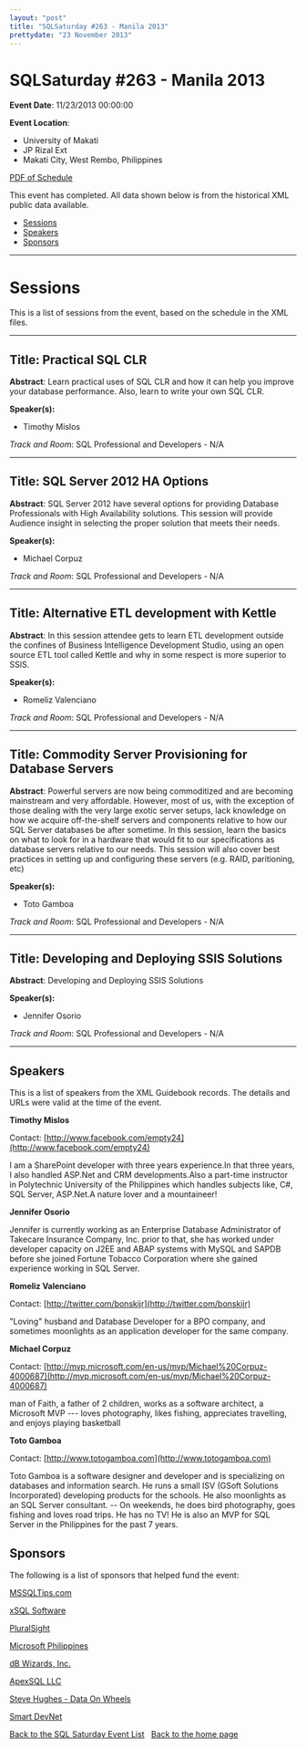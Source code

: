 ```yaml
---
layout: "post" 
title: "SQLSaturday #263 - Manila 2013" 
prettydate: "23 November 2013" 
---
```

# SQLSaturday #263 - Manila 2013
 
**Event Date**: 11/23/2013 00:00:00
 
**Event Location**:
- University of Makati
- JP Rizal Ext
- Makati City, West Rembo, Philippines
 
<a href="/PDF/0263.pdf">PDF of Schedule</a>
 
This event has completed. All data shown below is from the historical XML public data available.
<ul>
   <li><a href="#sessions">Sessions</a></li>
   <li><a href="#speakers">Speakers</a></li>
   <li><a href="#sponsors">Sponsors</a></li>
</ul>
 
 
----------------------------------------------------------------------------------- 
 
# <a name="sessions"></a>Sessions
This is a list of sessions from the event, based on the schedule in the XML files.
 
----------------------------------------------------------------------------------- 
 
## Title: Practical SQL CLR
 
**Abstract**:
Learn practical uses of SQL CLR and how it can help you improve your database performance. Also, learn to write your own SQL CLR.
 
**Speaker(s):**
- Timothy Mislos
 
*Track and Room*: SQL Professional and Developers - N/A
 
----------------------------------------------------------------------------------- 
 
 
## Title: SQL Server 2012 HA Options
 
**Abstract**:
SQL Server 2012 have several options for providing Database Professionals with High Availability solutions. This session will provide Audience insight in selecting the proper solution that meets their needs.
 
**Speaker(s):**
- Michael Corpuz
 
*Track and Room*: SQL Professional and Developers - N/A
 
----------------------------------------------------------------------------------- 
 
 
## Title: Alternative ETL development with Kettle
 
**Abstract**:
In this session attendee gets to learn ETL development outside the confines of Business Intelligence Development Studio, using an open source ETL tool called Kettle and why in some respect is more superior to SSIS. 
 
**Speaker(s):**
- Romeliz Valenciano
 
*Track and Room*: SQL Professional and Developers - N/A
 
----------------------------------------------------------------------------------- 
 
 
## Title: Commodity Server Provisioning for Database Servers
 
**Abstract**:
Powerful servers are now being commoditized and are becoming mainstream and very affordable. However, most of us, with the exception of  those dealing with the very large exotic server setups, lack knowledge on how we acquire off-the-shelf servers and components relative to how our SQL Server databases be after sometime. In this session, learn the basics on what to look for in a hardware that would fit to our specifications as database servers relative to our needs. This session will also cover best practices in setting up and configuring these servers (e.g. RAID, paritioning, etc)
 
**Speaker(s):**
- Toto Gamboa
 
*Track and Room*: SQL Professional and Developers - N/A
 
----------------------------------------------------------------------------------- 
 
 
## Title: Developing and Deploying SSIS Solutions
 
**Abstract**:
Developing and Deploying SSIS Solutions
 
**Speaker(s):**
- Jennifer Osorio
 
*Track and Room*: SQL Professional and Developers - N/A
 
----------------------------------------------------------------------------------- 
 
## <a name="#speakers"></a>Speakers
This is a list of speakers from the XML Guidebook records. The details and URLs were valid at the time of the event.
 
 
**Timothy Mislos**
 
Contact: [http://www.facebook.com/empty24](http://www.facebook.com/empty24)
 
I am a SharePoint developer with three years experience.In that three years, I also handled ASP.Net and CRM  developments.Also a part-time instructor in Polytechnic University of the Philippines which handles subjects like, C#, SQL Server, ASP.Net.A nature lover and a mountaineer!
 
**Jennifer Osorio**
 
Jennifer is currently working as an Enterprise Database Administrator of Takecare Insurance Company, Inc. prior to that, she has worked under developer capacity on J2EE and ABAP systems with MySQL and SAPDB before she joined Fortune Tobacco Corporation where she gained experience working in SQL Server.
 
**Romeliz Valenciano**
 
Contact: [http://twitter.com/bonskijr](http://twitter.com/bonskijr)
 
"Loving" husband and Database Developer for a BPO company, and sometimes moonlights as an application developer for the same company. 
 
**Michael Corpuz**
 
Contact: [http://mvp.microsoft.com/en-us/mvp/Michael%20Corpuz-4000687](http://mvp.microsoft.com/en-us/mvp/Michael%20Corpuz-4000687)
 
man of Faith, a father of 2 children, works as a software architect, a Microsoft MVP --- loves photography, likes fishing, appreciates travelling, and enjoys playing basketball
 
**Toto Gamboa**
 
Contact: [http://www.totogamboa.com](http://www.totogamboa.com)
 
Toto Gamboa is a software designer and developer and is specializing on databases and information search. He runs a small ISV (GSoft Solutions Incorporated) developing products for the schools. He also moonlights as an SQL Server consultant. -- On weekends, he does bird photography, goes fishing and loves road trips. He has no TV! He is also an MVP for SQL Server in the Philippines for the past 7 years.
 
 
 
## <a name="sponsors"></a>Sponsors
The following is a list of sponsors that helped fund the event:
 
[MSSQLTips.com](http://www.mssqltips.com/)
 
[xSQL Software](http://www.xsql.com)
 
[PluralSight](http://www.pluralsight.com)
 
[Microsoft Philippines](http://www.microsoft.com/en-ph/default.aspx)
 
[dB Wizards, Inc.](http://www.wizardsgroup.com)
 
[ApexSQL LLC](http://www.apexsql.com/?utm_source=SQLSaturdaysutm_medium=sponsorlinkutm_campaign=%5BSQLSaturdays-Homepage%5D)
 
[Steve Hughes - Data On Wheels](http://www.dataonwheels.com)
 
[Smart DevNet](https://www.smart.com.ph/developer)
 
[Back to the SQL Saturday Event List](/past.html)
&nbsp;
[Back to the home page](/index.html)
